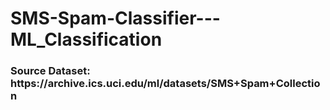 <h1> SMS-Spam-Classifier---ML_Classification </h1>

<h3>Source Dataset: https://archive.ics.uci.edu/ml/datasets/SMS+Spam+Collection </h3>
